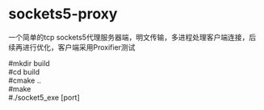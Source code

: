 # sockets5-proxy
一个简单的tcp sockets5代理服务器端，明文传输，多进程处理客户端连接，后续再进行优化，客户端采用Proxifier测试

#mkdir build  
#cd build  
#cmake ..  
#make  
#./socket5_exe [port]  
